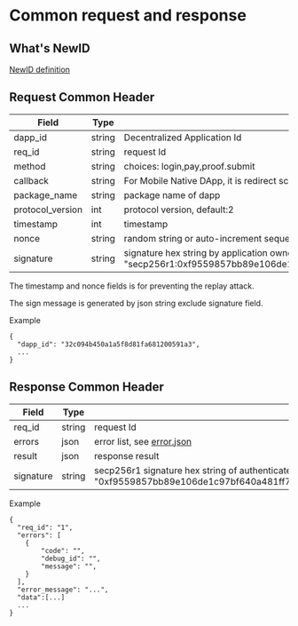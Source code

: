 # Common request and response

## What's NewID

[NewID definition](NewID-specification.md)

## Request Common Header

| Field            | Type   | Notes                                      |
| ---              | ---    | ---                                        |
| dapp_id           | string | Decentralized Application Id                             |
| req_id           | string | request Id                             |
| method           | string | choices: login,pay,proof.submit     |
| callback  | string | For Mobile Native DApp, it is redirect schema; For website DApp, it is callback url; For in-app DApp, it is HEP-based url.       |
| package_name    | string  | package name of dapp               |
| protocol_version | int    | protocol version, default:2                |
| timestamp        | int    | timestamp                                  |
| nonce            | string | random string or auto-increment sequence                              |
| signature        | string | signature hex string by application owner, format: "secp256r1:0xf9559857bb89e106de1c97bf640a481ff77a6f51e9ba8e8487d43999af0369c4e89eecca9ae085c44506137bc12ef16b24347c6b93b04fee5ef8572818382138". |

The timestamp and nonce fields is for preventing the replay attack.

The sign message is generated by json string exclude signature field.

Example
```
{
  "dapp_id": "32c094b450a1a5f8d81fa681200591a3",
  ...
}
```

## Response Common Header

| Field            | Type   | Notes                                      |
| ---              | ---    | ---                                        |
| req_id           | string | request Id                             |
| errors       | json    | error list, see [error.json](api-style-guide/error.json)         |
| result    | json | response result     |
| signature        | string | secp256r1 signature hex string of authenticated user, format: "0xf9559857bb89e106de1c97bf640a481ff77a6f51e9ba8e8487d43999af0369c4e89eecca9ae085c44506137bc12ef16b24347c6b93b04fee5ef8572818382138". |

Example
```
{
  "req_id": "1",
  "errors": [
  	{
  		"code": "",
  		"debug_id": "",
  		"message": "",
  	}
  ],
  "error_message": "...",
  "data":[...]
  ...
}
```
